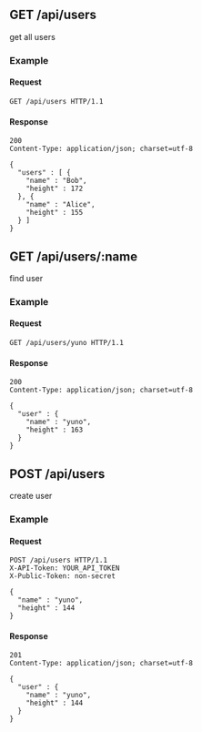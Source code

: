 
## GET /api/users
get all users

### Example

#### Request
```
GET /api/users HTTP/1.1
```

#### Response
```
200
Content-Type: application/json; charset=utf-8

{
  "users" : [ {
    "name" : "Bob",
    "height" : 172
  }, {
    "name" : "Alice",
    "height" : 155
  } ]
}
```

## GET /api/users/:name
find user

### Example

#### Request
```
GET /api/users/yuno HTTP/1.1
```

#### Response
```
200
Content-Type: application/json; charset=utf-8

{
  "user" : {
    "name" : "yuno",
    "height" : 163
  }
}
```

## POST /api/users
create user

### Example

#### Request
```
POST /api/users HTTP/1.1
X-API-Token: YOUR_API_TOKEN
X-Public-Token: non-secret

{
  "name" : "yuno",
  "height" : 144
}
```

#### Response
```
201
Content-Type: application/json; charset=utf-8

{
  "user" : {
    "name" : "yuno",
    "height" : 144
  }
}
```
